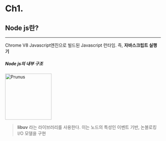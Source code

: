 # Ch1.

## Node js란?

---

Chrome V8 Javascript엔진으로 빌드된 Javascript 런타임. 즉,
<strong>자바스크립트 실행기</strong>

##### Node js의 내부 구조

<img width="150" src="https://media.vlpt.us/images/hahaha/post/f10fa2a8-c372-4dae-8764-38ee0592251d/image.png" alt="Prunus" title="A Wild Cherry (Prunus avium) in flower"></br>

> <strong>libuv</strong> 라는 라이브러리를 사용한다. 이는 노드의 특성인 이벤트 기반, 논블로킹 I/O 모델을 구현
